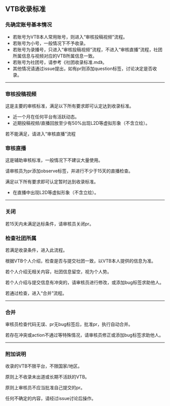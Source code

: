 ## VTB收录标准


### 先确定账号基本情况

- 若账号为VTB本人常用账号，则进入“审核投稿视频”流程。
- 若账号为小号，一般情况下不予收录。
- 若账号为录播号，只进入“审核投稿视频”流程，不进入“审核直播”流程，社团所属信息与视频对应的VTB所属信息一致。
- 若账号为社团号，请参考《社团收录标准.md》。
- 其他情况请通过issue提出，如有pr则添加question标签，讨论决定是否收录。

---

### 审核投稿视频

这是主要的审核标准，满足以下所有要求即可认定达到收录标准。

- 近一个月在任何平台有活跃动态。
- 近期投稿视频/直播回放至少有50%出现L2D等虚拟形象（不含立绘）。

若不能满足，请进入“审核直播”流程


### 审核直播

这是辅助审核标准，一般情况下不建议大量使用。

请审核员为pr添加observe标签，并进行不少于15天的直播检查。

满足以下所有要求即可认定暂时达到收录标准。

- 在直播中出现L2D等虚拟形象（不含立绘）。

---

### 关闭

若15天内未满足达标条件，请审核员关闭pr。


### 检查社团所属

若满足收录条件，进入此流程。

根据VTB个人介绍，检查是否与提交社团一致，以VTB本人提供的信息为准。

若个人介绍无相关内容，社团信息留空，视为个人势。

若个人介绍与提交信息有冲突的，请审核员进行修改，或添加bug标签求助他人。

若通过检查，进入“合并”流程。

---

### 合并

审核员检查代码无误、pr无bug标签后，批准pr，执行自动合并。

若存在冲突或action不通过等特殊情况，请审核员修正或添加bug标签求助他人。

---

### 附加说明

收录的VTB不限平台，不限国家/地区。

原则上不收录未出道或长期不活跃的VTB。

原则上审核员不应当批准自己提交的pr。

任何不确定的内容，请经过issue讨论后操作。
